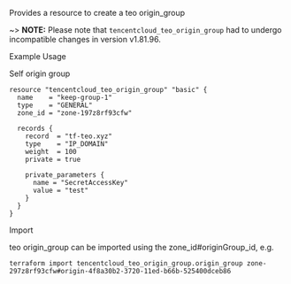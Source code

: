 Provides a resource to create a teo origin_group

~> **NOTE:** Please note that `tencentcloud_teo_origin_group` had to undergo incompatible changes in version v1.81.96.

Example Usage

Self origin group

```hcl
resource "tencentcloud_teo_origin_group" "basic" {
  name    = "keep-group-1"
  type    = "GENERAL"
  zone_id = "zone-197z8rf93cfw"

  records {
    record  = "tf-teo.xyz"
    type    = "IP_DOMAIN"
    weight  = 100
    private = true

    private_parameters {
      name = "SecretAccessKey"
      value = "test"
    }
  }
}
```
Import

teo origin_group can be imported using the zone_id#originGroup_id, e.g.
````
terraform import tencentcloud_teo_origin_group.origin_group zone-297z8rf93cfw#origin-4f8a30b2-3720-11ed-b66b-525400dceb86
````